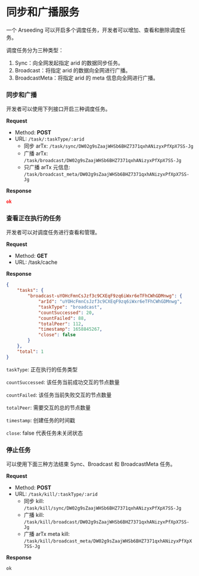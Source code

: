 # 同步和广播服务

一个 Arseeding 可以开启多个调度任务，开发者可以增加、查看和删除调度任务。

调度任务分为三种类型：

1. Sync：向全网发起指定 arid 的数据同步任务。
2. Broadcast：将指定 arid 的数据向全网进行广播。
3. BroadcastMeta：将指定 arid 的 meta 信息向全网进行广播。

### 同步和广播

开发者可以使用下列接口开启三种调度任务。

**Request**

- Method: **POST**
- URL: `/task/:taskType/:arid`
  - 同步 arTx: `/task/sync/DW02g9sZaajWHSb6BHZ7371qxhANizyxPfXpX7SS-Jg`
  - 广播 arTx: `/task/broadcast/DW02g9sZaajWHSb6BHZ7371qxhANizyxPfXpX7SS-Jg`
  - 只广播 arTx 元信息: `/task/broadcast_meta/DW02g9sZaajWHSb6BHZ7371qxhANizyxPfXpX7SS-Jg`

**Response**

```json
ok
```

### 查看正在执行的任务

开发者可以对调度任务进行查看和管理。

**Request**

- Method: **GET**
- URL: /task/cache

**Response**

```json
{
    "tasks": {
        "broadcast-uYOHcFmnCsJzf3c9CXEqF9zq6iWxr6eTFhCWhGDMnwg": {
            "arId": "uYOHcFmnCsJzf3c9CXEqF9zq6iWxr6eTFhCWhGDMnwg",
            "taskType": "broadcast",
            "countSuccessed": 20,
            "countFailed": 88,
            "totalPeer": 112,
            "timestamp": 1658845267,
            "close": false
        }
    },
    "total": 1
}
```

`taskType`: 正在执行的任务类型

`countSuccessed`: 该任务当前成功交互的节点数量

`countFailed`: 该任务当前失败交互的节点数量

`totalPeer`: 需要交互的总的节点数量

`timestamp`: 创建任务的时间戳

`close`: false 代表任务未关闭状态

### 停止任务

可以使用下面三种方法结束 Sync、Broadcast 和 BroadcastMeta 任务。

**Request**

- Method: **POST**
- URL: `/task/kill/:taskType/:arid`
  - 同步 kill: `/task/kill/sync/DW02g9sZaajWHSb6BHZ7371qxhANizyxPfXpX7SS-Jg`
  - 广播 kill: `/task/kill/broadcast/DW02g9sZaajWHSb6BHZ7371qxhANizyxPfXpX7SS-Jg`
  - 广播 arTx meta kill: `/task/kill/broadcast_meta/DW02g9sZaajWHSb6BHZ7371qxhANizyxPfXpX7SS-Jg`

**Response**

```bash
ok
```

